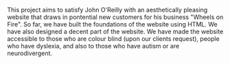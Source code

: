 This project aims to satisfy John O'Reilly with an aesthetically pleasing website that draws in pontential new customers for his business "Wheels on Fire". So far, we have built the foundations of the website using HTML. We have also designed a decent part of the website. We have made the website accessible to those who are colour blind (upon our clients request), people who have dyslexia, and also to those who have autism or are neurodivergent.
